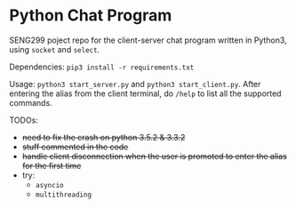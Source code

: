 # Python Chat Program
SENG299 poject repo for the client-server chat program written in Python3, using `socket` and `select`.

Dependencies: `pip3 install -r requirements.txt` 

Usage: `python3 start_server.py` and `python3 start_client.py`. After entering the alias from the client terminal, do `/help` to list all the supported commands.

TODOs:

  * <del>need to fix the crash on python 3.5.2 & 3.3.2</del>
  * <del>stuff commented in the code</del>
  * <del>handle client disconnection when the user is promoted to enter the alias for the first time</del>
  * try:
    * `asyncio`
    * `multithreading` 
